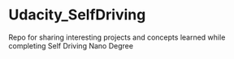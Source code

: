 # Udacity_SelfDriving
Repo for sharing interesting projects and concepts learned while completing Self Driving Nano Degree
